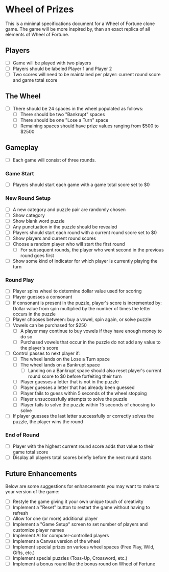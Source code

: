# Wheel of Prizes

This is a minimal specifications document for a Wheel of Fortune clone game. The game will be more inspired by, than an exact replica of all elements of Wheel of Fortune.

## Players

- [ ] Game will be played with two players
- [ ] Players should be labeled Player 1 and Player 2
- [ ] Two scores will need to be maintained per player: current round score and game total score

## The Wheel

- [ ] There should be 24 spaces in the wheel populated as follows:
  - [ ] There should be two "Bankrupt" spaces
  - [ ] There should be one "Lose a Turn" space
  - [ ] Remaining spaces should have prize values ranging from $500 to $2500

## Gameplay

- [ ] Each game will consist of three rounds.

### Game Start

- [ ] Players should start each game with a game total score set to \$0

### New Round Setup

- [ ] A new category and puzzle pair are randomly chosen
- [ ] Show category
- [ ] Show blank word puzzle
- [ ] Any punctuation in the puzzle should be revealed
- [ ] Players should start each round with a current round score set to \$0
- [ ] Show players and current round scores
- [ ] Choose a random player who will start the first round
  - [ ] For subsequent rounds, the player who went second in the previous round goes first
- [ ] Show some kind of indicator for which player is currently playing the turn

### Round Play

- [ ] Player spins wheel to determine dollar value used for scoring
- [ ] Player guesses a consonant
- [ ] If consonant is present in the puzzle, player's score is incremented by:  
       Dollar value from spin multiplied by the number of times the letter occurs in the puzzle
- [ ] Player chooses between: buy a vowel, spin again, or solve puzzle
- [ ] Vowels can be purchased for \$250
  - [ ] A player may continue to buy vowels if they have enough money to do so
  - [ ] Purchased vowels that occur in the puzzle do not add any value to the player's score
- [ ] Control passes to next player if:
  - [ ] The wheel lands on the Lose a Turn space
  - [ ] The wheel lands on a Bankrupt space
    - [ ] Landing on a Bankrupt space should also reset player's current round score to \$0 before forfeiting their turn
  - [ ] Player guesses a letter that is not in the puzzle
  - [ ] Player guesses a letter that has already been guessed
  - [ ] Player fails to guess within 5 seconds of the wheel stopping
  - [ ] Player unsuccessfully attempts to solve the puzzle
  - [ ] Player fails to solve the puzzle within 15 seconds of choosing to solve
- [ ] If player guesses the last letter successfully or correctly solves the puzzle, the player wins the round

### End of Round

- [ ] Player with the highest current round score adds that value to their game total score
- [ ] Display all players total scores briefly before the next round starts

## Future Enhancements

Below are some suggestions for enhancements you may want to make to your version of the game:

- [ ] Restyle the game giving it your own unique touch of creativity
- [ ] Implement a "Reset" button to restart the game without having to refresh
- [ ] Allow for one (or more) additional player
- [ ] Implement a "Game Setup" screen to set number of players and customize player names
- [ ] Implement AI for computer-controlled players
- [ ] Implement a Canvas version of the wheel
- [ ] Implement special prizes on various wheel spaces (Free Play, Wild, Gifts, etc.)
- [ ] Implement special puzzles (Toss-Up, Crossword, etc.)
- [ ] Implement a bonus round like the bonus round on Wheel of Fortune
